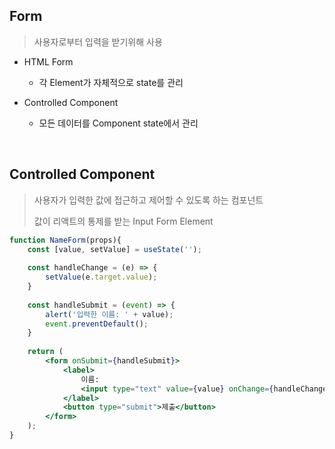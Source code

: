 ## Form

> 사용자로부터 입력을 받기위해 사용

- HTML Form

  - 각 Element가 자체적으로 state를 관리

- Controlled Component

  - 모든 데이터를 Component state에서 관리

  

<br>

## Controlled Component

> 사용자가 입력한 값에 접근하고 제어할 수 있도록 하는 컴포넌트
>
> 값이 리액트의 통제를 받는  Input Form Element

```jsx
function NameForm(props){
    const [value, setValue] = useState('');
    
    const handleChange = (e) => {
    	setValue(e.target.value);
    }
    
    const handleSubmit = (event) => {
        alert('입력한 이름: ' + value);
        event.preventDefault();
    }
    
    return (
        <form onSubmit={handleSubmit}>
            <label>
            	이름:
                <input type="text" value={value} onChange={handleChange} />
            </label>
            <button type="submit">제출</button>
        </form>
    );
}
```

